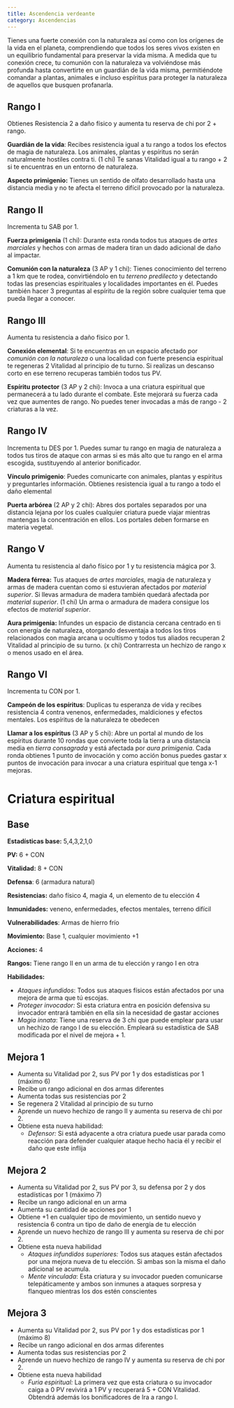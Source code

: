 ```yaml
---
title: Ascendencia verdeante
category: Ascendencias
---
```


Tienes una fuerte conexión con la naturaleza así como con los orígenes de la vida en el planeta, comprendiendo que todos los seres vivos existen en un equilibrio fundamental para preservar la vida misma. A medida que tu conexión crece, tu comunión con la naturaleza va volviéndose más profunda hasta convertirte en un guardián de la vida misma, permitiéndote comandar a plantas, animales e incluso espíritus para proteger la naturaleza de aquellos que busquen profanarla. 

## Rango I

Obtienes Resistencia 2 a daño físico y aumenta tu reserva de chi por 2 + rango.

**Guardián de la vida**: Recibes resistencia igual a tu rango a todos los efectos de magia de naturaleza. Los animales, plantas y espíritus no serán naturalmente hostiles contra ti. (1 chi) Te sanas Vitalidad igual a tu rango + 2 si te encuentras en un entorno de naturaleza.

**Aspecto primigenio:** Tienes un sentido de olfato desarrollado hasta una distancia media y no te afecta el terreno difícil provocado por la naturaleza.

## Rango II

Incrementa tu SAB por 1.

**Fuerza primigenia** (1 chi): Durante esta ronda todos tus ataques de *artes marciales* y hechos con armas de madera tiran un dado adicional de daño al impactar.

**Comunión con la naturaleza** (3 AP y 1 chi): Tienes conocimiento del terreno a 1 km que te rodea, convirtiéndolo en tu *terreno predilecto* y detectando todas las presencias espirituales y localidades importantes en él. Puedes también hacer 3 preguntas al espíritu de la región sobre cualquier tema que pueda llegar a conocer.

## Rango III 

Aumenta tu resistencia a daño físico por 1.

**Conexión elemental**: Si te encuentras en un espacio afectado por *comunión con la naturaleza* o una localidad con fuerte presencia espiritual te regeneras 2 Vitalidad al principio de tu turno. Si realizas un descanso corto en ese terreno recuperas también todos tus PV.

**Espíritu protector** (3 AP y 2 chi): Invoca a una criatura espiritual que permanecerá a tu lado durante el combate. Este mejorará su fuerza cada vez que aumentes de rango. No puedes tener invocadas a más de rango - 2 criaturas a la vez.

## Rango IV 

Incrementa tu DES por 1. Puedes sumar tu rango en magia de naturaleza a todos tus tiros de ataque con armas si es más alto que tu rango en el arma escogida, sustituyendo al anterior bonificador.

**Vínculo primigenio**: Puedes comunicarte con animales, plantas y espíritus y preguntarles información. Obtienes resistencia igual a tu rango a todo el daño elemental

**Puerta arbórea** (2 AP y 2 chi): Abres dos portales separados por una distancia lejana por los cuales cualquier criatura puede viajar mientras mantengas la concentración en ellos. Los portales deben formarse en materia vegetal.

## Rango V 

Aumenta tu resistencia al daño físico por 1 y tu resistencia mágica por 3.

**Madera férrea:** Tus ataques de *artes marciales,* magia de naturaleza y armas de madera cuentan como si estuvieran afectados por *material superior*. Si llevas armadura de madera también quedará afectada por *material superior*. (1 chi) Un arma o armadura de madera consigue los efectos de *material superior*.

**Aura primigenia:** Infundes un espacio de distancia cercana centrado en ti con energía de naturaleza, otorgando desventaja a todos los tiros relacionados con magia arcana u ocultismo y todos tus aliados recuperan 2 Vitalidad al principio de su turno. (x chi) Contrarresta un hechizo de rango x o menos usado en el área.

## Rango VI

Incrementa tu CON por 1. 

**Campeón de los espíritus**: Duplicas tu esperanza de vida y recibes resistencia 4 contra venenos, enfermedades, maldiciones y efectos mentales. Los espíritus de la naturaleza te obedecen

**Llamar a los espíritus** (3 AP y 5 chi): Abre un portal al mundo de los espíritus durante 10 rondas que convierte toda la tierra a una distancia media en *tierra consagrada* y está afectada por *aura primigenia*. Cada ronda obtienes 1 punto de invocación y como acción bonus puedes gastar x puntos de invocación para invocar a una criatura espiritual que tenga x-1 mejoras.

# Criatura espiritual

## Base

**Estadísticas base:** 5,4,3,2,1,0

**PV:** 6 + CON

**Vitalidad:** 8 + CON

**Defensa**: 6 (armadura natural)

**Resistencias:** daño físico 4, magia 4, un elemento de tu elección 4

**Inmunidades:** veneno, enfermedades, efectos mentales, terreno difícil

**Vulnerabilidades**: Armas de hierro frío

**Movimiento:** Base 1, cualquier movimiento +1

**Acciones:** 4

**Rangos:** Tiene rango II en un arma de tu elección y rango I en otra

**Habilidades:**

- *Ataques infundidos*: Todos sus ataques físicos están afectados por una mejora de arma que tú escojas.
- *Proteger invocador:* Si esta criatura entra en posición defensiva su invocador entrará también en ella sin la necesidad de gastar acciones
- *Magia innata*: Tiene una reserva de 3 chi que puede emplear para usar un hechizo de rango I de su elección. Empleará su estadística de SAB modificada por el nivel de mejora + 1.

## Mejora 1

- Aumenta su Vitalidad por 2, sus PV por 1 y dos estadísticas por 1 (máximo 6)
- Recibe un rango adicional en dos armas diferentes
- Aumenta todas sus resistencias por 2
- Se regenera 2 Vitalidad al principio de su turno
- Aprende un nuevo hechizo de rango II y aumenta su reserva de chi por 2.
- Obtiene esta nueva habilidad:
  - *Defensor:* Si está adyacente a otra criatura puede usar parada como reacción para defender cualquier ataque hecho hacia él y recibir el daño que este inflija

## Mejora 2

- Aumenta su Vitalidad por 2, sus PV por 3, su defensa por 2 y dos estadísticas por 1 (máximo 7)
- Recibe un rango adicional en un arma
- Aumenta su cantidad de acciones por 1
- Obtiene +1 en cualquier tipo de movimiento, un sentido nuevo y resistencia 6 contra un tipo de daño de energía de tu elección
- Aprende un nuevo hechizo de rango III y aumenta su reserva de chi por 2.
- Obtiene esta nueva habilidad
  - *Ataques infundidos superiores:* Todos sus ataques están afectados por una mejora nueva de tu elección. Si ambas son la misma el daño adicional se acumula. 
  - *Mente vinculada*: Esta criatura y su invocador pueden comunicarse telepáticamente y ambos son inmunes a ataques sorpresa y flanqueo mientras los dos estén conscientes

## Mejora 3

- Aumenta su Vitalidad por 2, sus PV por 1 y dos estadísticas por 1 (máximo 8)
- Recibe un rango adicional en dos armas diferentes
- Aumenta todas sus resistencias por 2
- Aprende un nuevo hechizo de rango IV y aumenta su reserva de chi por 2.
- Obtiene esta nueva habilidad
  - *Furia espiritual:* La primera vez que esta criatura o su invocador caiga a 0 PV revivirá a 1 PV y recuperará 5 + CON Vitalidad. Obtendrá además los bonificadores de Ira a rango I.
